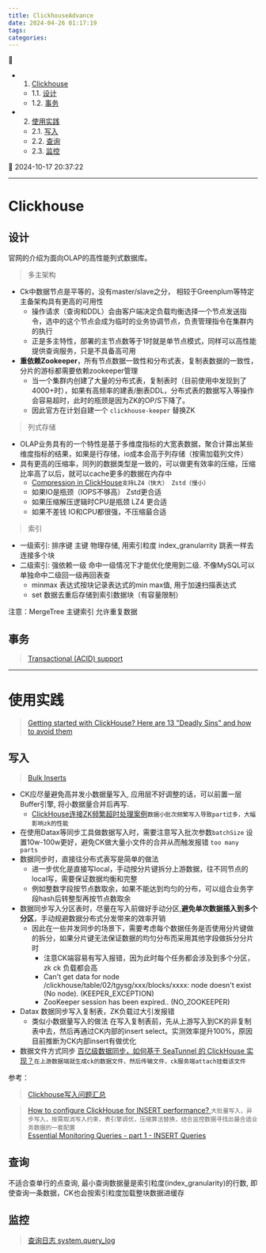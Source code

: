 ```yaml
---
title: ClickhouseAdvance
date: 2024-04-26 01:17:19
tags: 
categories: 
---
```


💠

- 1. [Clickhouse](#clickhouse)
    - 1.1. [设计](#设计)
    - 1.2. [事务](#事务)
- 2. [使用实践](#使用实践)
    - 2.1. [写入](#写入)
    - 2.2. [查询](#查询)
    - 2.3. [监控](#监控)

💠 2024-10-17 20:37:22
****************************************
# Clickhouse

## 设计
官网的介绍为面向OLAP的高性能列式数据库。

> 多主架构
- Ck中数据节点是平等的，没有master/slave之分， 相较于Greenplum等特定主备架构具有更高的可用性
    - 操作请求（查询和DDL）会由客户端决定负载均衡选择一个节点发送指令，选中的这个节点会成为临时的业务协调节点，负责管理指令在集群内的执行
    - 正是多主特性，部署的主节点数等于1时就是单节点模式，同样可以高性能提供查询服务，只是不具备高可用
- **重依赖Zookeeper**，所有节点数据一致性和分布式表，复制表数据的一致性，分片的游标都需要依赖zookeeper管理
    - 当一个集群内创建了大量的分布式表，复制表时（目前使用中发现到了4000+时），如果有高频率的建表/删表DDL，分布式表的数据写入等操作会容易超时，此时的瓶颈是因为ZK的OP/S下降了。
    - 因此官方在计划自建一个 `clickhouse-keeper` 替换ZK

> 列式存储
- OLAP业务具有的一个特性是基于多维度指标的大宽表数据，聚合计算出某些维度指标的结果，如果是行存储，io成本会高于列存储（按需加载列文件）
- 具有更高的压缩率，同列的数据类型是一致的，可以做更有效率的压缩，压缩比率高了以后，就可以cache更多的数据在内存中
    - [Compression in ClickHouse](https://altinity.com/blog/2017-11-21-compression-in-clickhouse)`支持LZ4（快大） Zstd（慢小）`
    - 如果IO是瓶颈（IOPS不够高） Zstd更合适
    - 如果压缩解压逻辑时CPU是瓶颈 LZ4 更合适
    - 如果不差钱 IO和CPU都很强，不压缩最合适


> 索引
- 一级索引: 排序键 主键  物理存储, 用索引粒度 index_granularrity 跳表一样去连接多个块
- 二级索引: 强依赖一级 命中一级情况下才能优化使用到二级. 不像MySQL可以单独命中二级回一级再回表查
    - minmax 表达式按块记录表达式的min max值, 用于加速扫描表达式
    - set 数据去重后存储到索引数据块（有容量限制）

注意：MergeTree 主键索引 允许重复数据

## 事务
> [Transactional (ACID) support](https://clickhouse.com/docs/en/guides/developer/transactional)  

************************

# 使用实践

> [Getting started with ClickHouse? Here are 13 "Deadly Sins" and how to avoid them](https://clickhouse.com/blog/common-getting-started-issues-with-clickhouse)  

## 写入
> [Bulk Inserts](https://clickhouse.com/docs/en/optimize/bulk-inserts)

- CK应尽量避免高并发小数据量写入, 应用层不好调整的话，可以前置一层Buffer引擎, 将小数据量合并后再写.
    - [ClickHouse连接ZK频繁超时处理案例](https://www.modb.pro/db/159455)`数据小批次频繁写入导致part过多，大幅影响zk的性能`  
- 在使用Datax等同步工具做数据写入时，需要注意写入批次参数`batchSize` 设置10w-100w更好，避免CK做大量小文件的合并从而触发报错 `too many parts`
- 数据同步时，直接往分布式表写是简单的做法
    - 进一步优化是直接写local，手动按分片键拆分上游数据，往不同节点的local写，需要保证数据均衡和完整 
    - 例如整数字段按节点数取余，如果不能达到均匀的分布，可以组合业务字段hash后转整型再按节点数取余
- 数据同步写入分区表时，尽量在写入前做好手动分区,**避免单次数据插入到多个分区**，手动规避数据分布式分发带来的效率开销
    - 因此在一些并发同步的场景下，需要考虑每个数据任务是否使用分片键做的拆分，如果分片键无法保证数据的均匀分布而采用其他字段做拆分分片时
        - 注意CK端容易有写入报错，因为此时每个任务都会涉及到多个分区，zk ck 负载都会高
        - Can't get data for node /clickhouse/table/02/tgysg/xxx/blocks/xxxx: node doesn't exist (No node). (KEEPER_EXCEPTION)
        - ZooKeeper session has been expired.. (NO_ZOOKEEPER) 
- Datax 数据同步写入复制表，ZK负载过大引发报错
    - 类似小数据量写入的做法 在写入复制表前，先从上游写入到CK的非复制表中去，然后再通过CK内部的insert select。实测效率提升100%，原因目前推断为CK内部insert有做优化
-  数据文件方式同步 [百亿级数据同步，如何基于 SeaTunnel 的 ClickHouse 实现？](https://seatunnel.apache.org/zh-CN/blog/2022/05/10/ClickHouse/)`在上游数据端就生成ck的数据文件，然后传输文件，ck服务端attach挂载该文件`  

参考： 

> [Clickhouse写入问题汇总](https://www.cnblogs.com/yisany/p/14275785.html)  

> [How to configure ClickHouse for INSERT performance? ](https://dev.to/shiviyer/how-to-configure-clickhouse-for-insert-performance-4cof)`大批量写入，异步写入，按需取消写入约束，表引擎调优，压缩算法替换，结合监控数据寻找出最合适业务数据的一套配置`  
> [Essential Monitoring Queries - part 1 - INSERT Queries](https://clickhouse.com/blog/monitoring-troubleshooting-insert-queries-clickhouse)  

## 查询
不适合查单行的点查询, 最小查询数据量是索引粒度(index_granularity)的行数, 即使查询一条数据，CK也会按索引粒度加载整块数据进缓存


## 监控
> [查询日志 system.query_log](https://clickhouse.com/docs/zh/operations/system-tables/query_log)  

